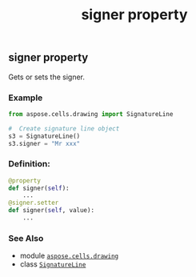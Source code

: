 ﻿---
title: signer property
second_title: Aspose.Cells for Python via .NET API References
description: 
type: docs
weight: 110
url: /aspose.cells.drawing/signatureline/signer/
is_root: false
---

## signer property


Gets or sets the signer.

### Example 


```python
from aspose.cells.drawing import SignatureLine

#  Create signature line object
s3 = SignatureLine()
s3.signer = "Mr xxx"

```
### Definition:
```python
@property
def signer(self):
    ...
@signer.setter
def signer(self, value):
    ...
```

### See Also
* module [`aspose.cells.drawing`](../../)
* class [`SignatureLine`](/cells/python-net/aspose.cells.drawing/signatureline)
